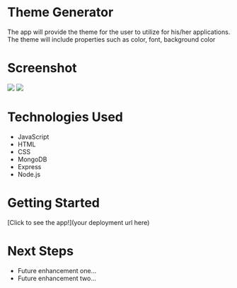 # Theme Generator
The app will provide the theme for the user to utilize for his/her applications. The theme will include properties such as color, font, background color

# Screenshot

<img src="url to your image on imgur">
<img src="url to your image on imgur">

# Technologies Used

- JavaScript
- HTML
- CSS
- MongoDB
- Express
- Node.js

# Getting Started

[Click to see the app!](your deployment url here)

# Next Steps

- Future enhancement one...
- Future enhancement two... 
